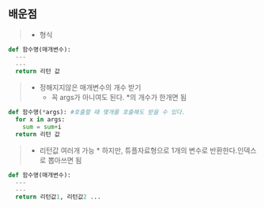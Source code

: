 ## 배운점
> * 형식
```py
def 함수명(매개변수):
  ---
  ---
  return 리턴 값
```
> * 정해지지않은 매개변수의 개수 받기
>     * 꼭 args가 아니여도 된다. \*의 개수가 한개면 됨
```py
def 함수명(*args): #호출할 때 몇개를 호출해도 받을 수 있다.
  for x in args:
    sum = sum+i
  return 리턴 값
```

> * 리턴값 여러개 가능
      * 하지만, 튜플자료형으로 1개의 변수로 반환한다.인덱스로 뽑아쓰면 됨
```py
def 함수명(매개변수):
  ---
  ---
  return 리턴값1, 리턴값2 ...
